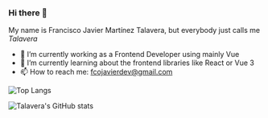 ### Hi there 👋

My name is Francisco Javier Martínez Talavera, but everybody just calls me _Talavera_ 

- 🔭 I’m currently working as a Frontend Developer using mainly Vue
- 🌱 I’m currently learning about the frontend libraries like React or Vue 3
- 📫 How to reach me: fcojavierdev@gmail.com

![Top Langs](https://github-readme-stats.vercel.app/api/top-langs/?username=fcojavierMT&layout=compact)

![Talavera's GitHub stats](https://github-readme-stats.vercel.app/api?username=fcojavierMT&count_private=true&show_icons=true&theme=gruvbox)
